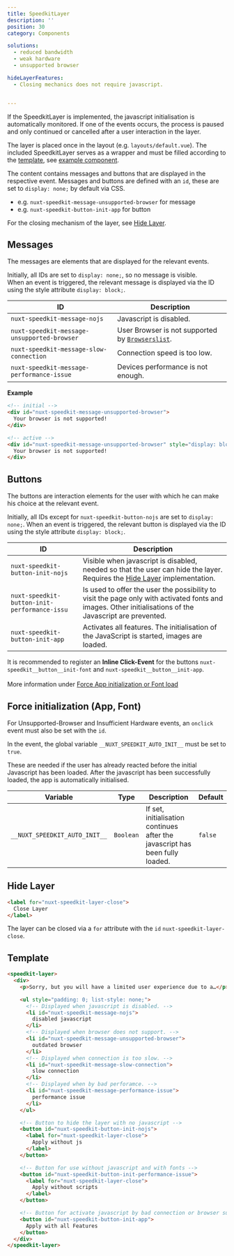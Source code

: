 ```yaml
---
title: SpeedkitLayer
description: ''
position: 30
category: Components

solutions:
  - reduced bandwidth
  - weak hardware
  - unsupported browser

hideLayerFeatures:
  - Closing mechanics does not require javascript.


---
```


If the SpeedkitLayer is implemented, the javascript initialisation is automatically monitored. If one of the events 
<list :items="solutions" type="info"></list>
occurs, the process is paused and only continued or cancelled after a user interaction in the layer.

The layer is placed once in the layout (e.g. `layouts/default.vue`). 
The included SpeedkitLayer serves as a wrapper and must be filled according to the [template](/components/speedkit-layer#template), see [example component](https://github.com/GrabarzUndPartner/nuxt-speedkit/blob/main/example/components/InfoLayer.vue).

The content contains messages and buttons that are displayed in the respective event.
Messages and buttons are defined with an `id`, these are set to `display: none;` by default via CSS.

- e.g. `nuxt-speedkit-message-unsupported-browser` for message
- e.g. `nuxt-speedkit-button-init-app` for button

<alert>For the closing mechanism of the layer, see [Hide Layer](/components/speedkit-layer#hide-layer).</alert>

## Messages

The messages are elements that are displayed for the relevant events.

Initially, all IDs are set to `display: none;`, so no message is visible.  
When an event is triggered, the relevant message is displayed via the ID using the style attribute `display: block;`.
	
| ID                                                       | Description                                                                 |
| -------------------------------------------------------- | --------------------------------------------------------------------------- |
| <nobr>`nuxt-speedkit-message-nojs`</nobr>                | Javascript is disabled.                                                     |
| <nobr>`nuxt-speedkit-message-unsupported-browser`</nobr> | User Browser is not supported by [`Browserslist`](/options#browsersupport). |
| <nobr>`nuxt-speedkit-message-slow-connection`</nobr>     | Connection speed is too low.                                                |
| <nobr>`nuxt-speedkit-message-performance-issue`</nobr>   | Devices performance is not enough.                                          |

**Example**
````html
<!-- initial -->
<div id="nuxt-speedkit-message-unsupported-browser">
  Your browser is not supported!
</div>

<!-- active -->
<div id="nuxt-speedkit-message-unsupported-browser" style="display: block;">
  Your browser is not supported!
</div>
````

## Buttons

The buttons are interaction elements for the user with which he can make his choice at the relevant event.

Initially, all IDs except for `nuxt-speedkit-button-nojs` are set to `display: none;`.
When an event is triggered, the relevant button is displayed via the ID using the style attribute `display: block;`.

| ID                                                        | Description                                                                                                                                                       |
| --------------------------------------------------------- | ----------------------------------------------------------------------------------------------------------------------------------------------------------------- |
| <nobr>`nuxt-speedkit-button-init-nojs`</nobr>             | Visible when javascript is disabled, needed so that the user can hide the layer. Requires the [Hide Layer](/components/speedkit-layer#hide-layer) implementation. |
| <nobr>`nuxt-speedkit-button-init-performance-issu`</nobr> | Is used to offer the user the possibility to visit the page only with activated fonts and images. Other initialisations of the Javascript are prevented.          |
| <nobr>`nuxt-speedkit-button-init-app`</nobr>              | Activates all features. The initialisation of the JavaScript is started, images are loaded.                                                                       |




<alert type="info">It is recommended to register an **Inline Click-Event** for the buttons `nuxt-speedkit__button__init-font` and `nuxt-speedkit__button__init-app`.<br><br>More information under [Force App initialization or Font load](/components/speedkit-layer#force-app-initialization-or-font-load)</alert>


## Force initialization (App, Font)

For Unsupported-Browser and Insufficient Hardware events, an `onclick` event must also be set with the `id`.

In the event, the global variable `__NUXT_SPEEDKIT_AUTO_INIT__` must be set to `true`.

These are needed if the user has already reacted before the initial Javascript has been loaded. After the javascript has been successfully loaded, the app is automatically initialised.

| Variable                      | Type      | Description                                                                  | Default |
| ----------------------------- | --------- | ---------------------------------------------------------------------------- | ------- |
| `__NUXT_SPEEDKIT_AUTO_INIT__` | `Boolean` | If set, initialisation continues after the javascript has been fully loaded. | `false` |


## Hide Layer

````html
<label for="nuxt-speedkit-layer-close">
  Close Layer
</label>
````

The layer can be closed via a `for` attribute with the `id` `nuxt-speedkit-layer-close`.

<list :items="hideLayerFeatures"></list>

## Template

````html
<speedkit-layer>
  <div>
    <p>Sorry, but you will have a limited user experience due to a…</p>

    <ul style="padding: 0; list-style: none;">
      <!-- Displayed when javascript is disabled. -->
      <li id="nuxt-speedkit-message-nojs">
        disabled javascript
      </li>
      <!-- Displayed when browser does not support. -->
      <li id="nuxt-speedkit-message-unsupported-browser">
        outdated browser
      </li>
      <!-- Displayed when connection is too slow. -->
      <li id="nuxt-speedkit-message-slow-connection">
        slow connection
      </li>
      <!-- Displayed when by bad perforamce. -->
      <li id="nuxt-speedkit-message-performance-issue">
        performance issue
      </li>
    </ul>

    <!-- Button to hide the layer with no javascript -->
    <button id="nuxt-speedkit-button-init-nojs">
      <label for="nuxt-speedkit-layer-close">
        Apply without js
      </label>
    </button>

    <!-- Button for use without javascript and with fonts -->
    <button id="nuxt-speedkit-button-init-performance-issue">
      <label for="nuxt-speedkit-layer-close">
        Apply without scripts
      </label>
    </button>

    <!-- Button for activate javascript by bad connection or browser support -->
    <button id="nuxt-speedkit-button-init-app">
      Apply with all Features
    </button>
  </div>
</speedkit-layer>
````
